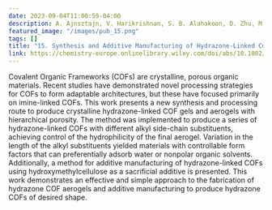 ```yaml
---
date: 2023-09-04T11:00:59-04:00
description: A. Ajnsztajn, V. Harikrishnan, S. B. Alahakoon, D. Zhu, M. Barnes, J. Daum, J. Gayle, G. Tomur, J. Lowenstein, S. Roy, P. M. Ajayan, and R. Verduzco
featured_image: "/images/pub_15.png"
tags: []
title: "15. Synthesis and Additive Manufacturing of Hydrazone-Linked Covalent Organic Framework Aerogels"
link: https://chemistry-europe.onlinelibrary.wiley.com/doi/abs/10.1002/chem.202302304
---
```


 Covalent Organic Frameworks (COFs) are crystalline, porous organic materials. Recent studies have demonstrated novel processing strategies for COFs to form adaptable architectures, but these have focused primarily on imine-linked COFs. This work presents a new synthesis and processing route to produce crystalline hydrazone-linked COF gels and aerogels with hierarchical porosity. The method was implemented to produce a series of hydrazone-linked COFs with different alkyl side-chain substituents, achieving control of the hydrophilicity of the final aerogel. Variation in the length of the alkyl substituents yielded materials with controllable form factors that can preferentially adsorb water or nonpolar organic solvents. Additionally, a method for additive manufacturing of hydrazone-linked COFs using hydroxymethylcellulose as a sacrificial additive is presented. This work demonstrates an effective and simple approach to the fabrication of hydrazone COF aerogels and additive manufacturing to produce hydrazone COFs of desired shape.
